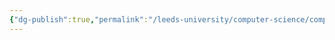 ```yaml
---
{"dg-publish":true,"permalink":"/leeds-university/computer-science/compulsory-modules/databases/databases/"}
---
```


